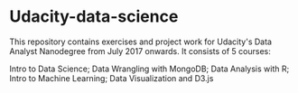 # Udacity-data-science

This repository contains exercises and project work for Udacity's Data Analyst Nanodegree from July 2017 onwards. It consists of 5 courses:

Intro to Data Science;
Data Wrangling with MongoDB;
Data Analysis with R;
Intro to Machine Learning;
Data Visualization and D3.js
